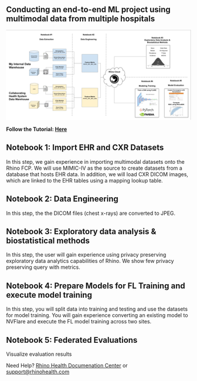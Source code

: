 ## Conducting an end-to-end ML project using multimodal data from multiple hospitals

![Model Sandbox Overview](./img/sandbox_overview.jpg)

**Follow the Tutorial: <a target="_blank" href="https://docs.rhinohealth.com/hc/en-us/articles/15586509051549-Pneumonia-Prediction-Step-1-Scenario-FCP-Overview">Here</a>**

## Notebook 1: Import EHR and CXR Datasets
In this step, we gain experience in importing multimodal datasets onto the Rhino FCP. We will use MIMIC-IV as the source to create datasets from a database that hosts EHR data. In addition, we will load CXR DICOM images, which are linked to the EHR tables using a mapping lookup table.

## Notebook 2: Data Engineering 
 In this step, the the DICOM files (chest x-rays) are converted to JPEG.

## Notebook 3: Exploratory data analysis & biostatistical methods
In this step, the user will gain experience using privacy preserving exploratory data analytics capabilities of Rhino. We show few privacy preserving query with metrics.


## Notebook 4: Prepare Models for FL Training and execute model training
In this step, you will split data into training and testing and use the datasets for model training. You will gain experience converting an existing model to NVFlare and execute the FL model training across two sites. 

## Notebook 5: Federated Evaluations
Visualize evaluation results


Need Help?
<a target="_blank" href="https://docs.rhinohealth.com/">Rhino Health Documenation Center</a> or <a target="_blank" href="mailto:support@rhinohealth.com">support@rhinohealth.com</a>